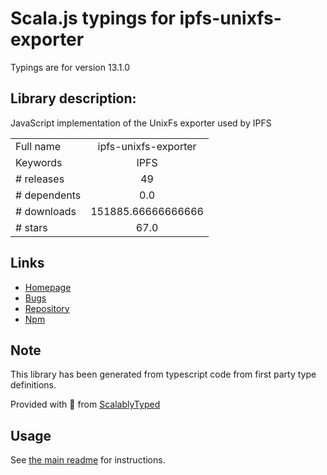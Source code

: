 
# Scala.js typings for ipfs-unixfs-exporter

Typings are for version 13.1.0

## Library description:
JavaScript implementation of the UnixFs exporter used by IPFS

|                    |                 |
| ------------------ | :-------------: |
| Full name          | ipfs-unixfs-exporter |
| Keywords           | IPFS |
| # releases         | 49 |
| # dependents       | 0.0 |
| # downloads        | 151885.66666666666 |
| # stars            | 67.0 |

## Links
- [Homepage](https://github.com/ipfs/js-ipfs-unixfs/tree/master/packages/ipfs-unixfs-exporter#readme)
- [Bugs](https://github.com/ipfs/js-ipfs-unixfs/issues)
- [Repository](https://github.com/ipfs/js-ipfs-unixfs)
- [Npm](https://www.npmjs.com/package/ipfs-unixfs-exporter)
    


## Note
This library has been generated from typescript code from first party type definitions.

Provided with :purple_heart: from [ScalablyTyped](https://github.com/oyvindberg/ScalablyTyped)

## Usage
See [the main readme](../../readme.md) for instructions.


